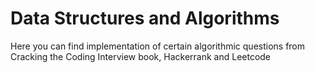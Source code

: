# Data Structures and Algorithms

Here you can find implementation of certain algorithmic questions from Cracking the Coding Interview book, Hackerrank and Leetcode
